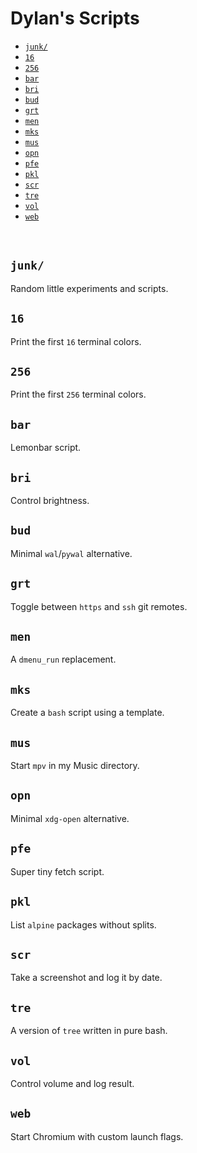 # Dylan's Scripts

<!-- vim-markdown-toc GFM -->

* [`junk/`](#junk)
* [`16`](#16)
* [`256`](#256)
* [`bar`](#bar)
* [`bri`](#bri)
* [`bud`](#bud)
* [`grt`](#grt)
* [`men`](#men)
* [`mks`](#mks)
* [`mus`](#mus)
* [`opn`](#opn)
* [`pfe`](#pfe)
* [`pkl`](#pkl)
* [`scr`](#scr)
* [`tre`](#tre)
* [`vol`](#vol)
* [`web`](#web)

<!-- vim-markdown-toc -->
<br>


## `junk/`

Random little experiments and scripts.

## `16`

Print the first `16` terminal colors.

## `256`

Print the first `256` terminal colors.

## `bar`

Lemonbar script.

## `bri`

Control brightness.

## `bud`

Minimal `wal`/`pywal` alternative.

## `grt`

Toggle between `https` and `ssh` git remotes.

## `men`

A `dmenu_run` replacement.

## `mks`

Create a `bash` script using a template.

## `mus`

Start `mpv` in my Music directory.

## `opn`

Minimal `xdg-open` alternative.

## `pfe`

Super tiny fetch script.

## `pkl`

List `alpine` packages without splits.

## `scr`

Take a screenshot and log it by date.

## `tre`

A version of `tree` written in pure bash.

## `vol`

Control volume and log result.

## `web`

Start Chromium with custom launch flags.
